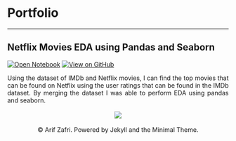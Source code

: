 # Portfolio
---

## Netflix Movies EDA using Pandas and Seaborn
[![Open Notebook](https://img.shields.io/badge/Jupyter-Open_Notebook-blue?logo=Jupyter)](https://github.com/arifzafri106/Best-Movies-on-Netflix-based-on-IMDB-ratings/blob/main/jupyter_notebook/Netflix%20Movies%20on%20IMDB.ipynb)
[![View on GitHub](https://img.shields.io/badge/GitHub-View_on_GitHub-blue?logo=GitHub)](https://github.com/arifzafri106/Best-Movies-on-Netflix-based-on-IMDB-ratings)

<div style="text-align: justify">Using the dataset of IMDb and Netflix movies, I can find the top movies that can be found on Netflix using the user ratings that can be found in the IMDb dataset. By merging the dataset I was able to perform EDA using pandas and seaborn. </div>
<br>
<center><img src="images/fb-food-trends.png"></center>
<br>

<center>© Arif Zafri. Powered by Jekyll and the Minimal Theme.</center>
